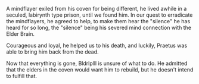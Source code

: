 A mindflayer exiled from his coven for being different, he lived awhile in a seculed, labirynth type prison, until we found him. In our quest to erradicate the mindflayers, he agreed to help, to make them hear the "silence" he has heard for so long, the "silence" being his severed mind connection with the Elder Brain. 

Courageous and loyal, he helped us to his death, and luckily, Praetus was able to bring him back from the dead.

Now that everything is gone, Bldrlplll is unsure of what to do. He admitted that the elders in the coven would want him to rebuild, but he doesn't intend to fulfill that.